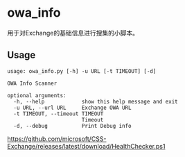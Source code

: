 
# owa_info
用于对Exchange的基础信息进行搜集的小脚本。

## Usage
```
usage: owa_info.py [-h] -u URL [-t TIMEOUT] [-d]

OWA Info Scanner

optional arguments:
  -h, --help            show this help message and exit
  -u URL, --url URL     Exchange OWA URL
  -t TIMEOUT, --timeout TIMEOUT
                        Timeout
  -d, --debug           Print Debug info
```

https://github.com/microsoft/CSS-Exchange/releases/latest/download/HealthChecker.ps1